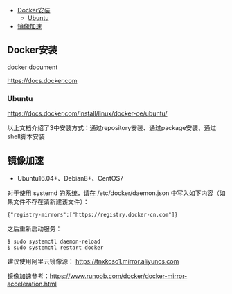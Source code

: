 <!-- TOC -->

- [Docker安装](#docker安装)
    - [Ubuntu](#ubuntu)
- [镜像加速](#镜像加速)

<!-- /TOC -->
## Docker安装

docker document 

https://docs.docker.com

### Ubuntu

https://docs.docker.com/install/linux/docker-ce/ubuntu/

以上文档介绍了3中安装方式：通过repository安装、通过package安装、通过shell脚本安装



## 镜像加速



- Ubuntu16.04+、Debian8+、CentOS7

对于使用 systemd 的系统，请在 /etc/docker/daemon.json 中写入如下内容（如果文件不存在请新建该文件）：

```
{"registry-mirrors":["https://registry.docker-cn.com"]}
```

之后重新启动服务：
```
$ sudo systemctl daemon-reload
$ sudo systemctl restart docker
```

建议使用阿里云镜像源：
https://tnxkcso1.mirror.aliyuncs.com



镜像加速参考：https://www.runoob.com/docker/docker-mirror-acceleration.html